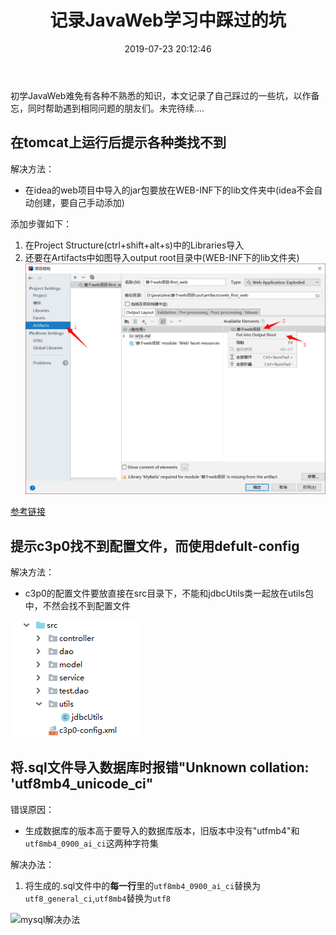 ﻿---
title: 记录JavaWeb学习中踩过的坑
date: 2019-07-23 20:12:46
tags:
- JavaWeb
- 踩坑记录
categories:
- JavaWeb
---
初学JavaWeb难免有各种不熟悉的知识，本文记录了自己踩过的一些坑，以作备忘，同时帮助遇到相同问题的朋友们。未完待续....
<!-- more -->


## 在tomcat上运行后提示各种类找不到

解决方法：

* 在idea的web项目中导入的jar包要放在WEB-INF下的lib文件夹中(idea不会自动创建，要自己手动添加)

添加步骤如下：
1. 在Project Structure(ctrl+shift+alt+s)中的Libraries导入
2. 还要在Artifacts中如图导入output root目录中(WEB-INF下的lib文件夹)
![artifacts](记录JavaWeb学习中踩过的坑/artifacts.png)

[参考链接](https://blog.csdn.net/a755199443/article/details/89192230)


## 提示c3p0找不到配置文件，而使用defult-config

解决方法：

* c3p0的配置文件要放直接在src目录下，不能和jdbcUtils类一起放在utils包中，不然会找不到配置文件

 ![文件目录](记录JavaWeb学习中踩过的坑/c3p0xml.png)

## 将.sql文件导入数据库时报错"Unknown collation: 'utf8mb4_unicode_ci"

错误原因：
* 生成数据库的版本高于要导入的数据库版本，旧版本中没有"utfmb4"和`utf8mb4_0900_ai_ci`这两种字符集

解决办法：
1. 将生成的.sql文件中的**每一行**里的`utf8mb4_0900_ai_ci`替换为`utf8_general_ci`,`utf8mb4`替换为`utf8`

![mysql解决办法](mysql.png)
